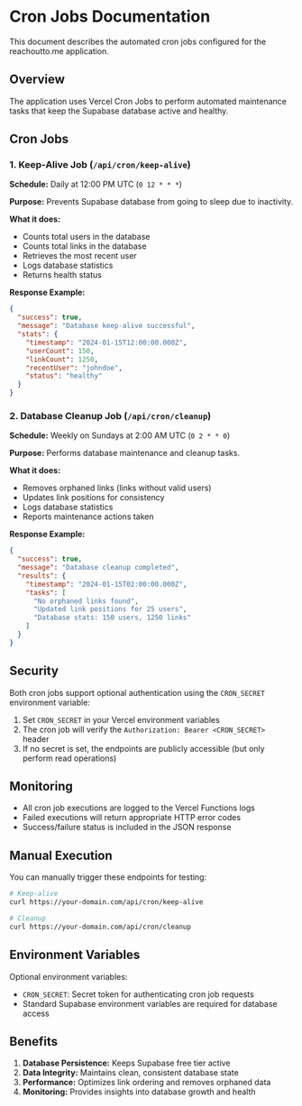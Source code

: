 # Cron Jobs Documentation

This document describes the automated cron jobs configured for the reachoutto.me application.

## Overview

The application uses Vercel Cron Jobs to perform automated maintenance tasks that keep the Supabase database active and healthy.

## Cron Jobs

### 1. Keep-Alive Job (`/api/cron/keep-alive`)

**Schedule:** Daily at 12:00 PM UTC (`0 12 * * *`)

**Purpose:** Prevents Supabase database from going to sleep due to inactivity.

**What it does:**
- Counts total users in the database
- Counts total links in the database  
- Retrieves the most recent user
- Logs database statistics
- Returns health status

**Response Example:**
```json
{
  "success": true,
  "message": "Database keep-alive successful",
  "stats": {
    "timestamp": "2024-01-15T12:00:00.000Z",
    "userCount": 150,
    "linkCount": 1250,
    "recentUser": "johndoe",
    "status": "healthy"
  }
}
```

### 2. Database Cleanup Job (`/api/cron/cleanup`)

**Schedule:** Weekly on Sundays at 2:00 AM UTC (`0 2 * * 0`)

**Purpose:** Performs database maintenance and cleanup tasks.

**What it does:**
- Removes orphaned links (links without valid users)
- Updates link positions for consistency
- Logs database statistics
- Reports maintenance actions taken

**Response Example:**
```json
{
  "success": true,
  "message": "Database cleanup completed",
  "results": {
    "timestamp": "2024-01-15T02:00:00.000Z",
    "tasks": [
      "No orphaned links found",
      "Updated link positions for 25 users",
      "Database stats: 150 users, 1250 links"
    ]
  }
}
```

## Security

Both cron jobs support optional authentication using the `CRON_SECRET` environment variable:

1. Set `CRON_SECRET` in your Vercel environment variables
2. The cron job will verify the `Authorization: Bearer <CRON_SECRET>` header
3. If no secret is set, the endpoints are publicly accessible (but only perform read operations)

## Monitoring

- All cron job executions are logged to the Vercel Functions logs
- Failed executions will return appropriate HTTP error codes
- Success/failure status is included in the JSON response

## Manual Execution

You can manually trigger these endpoints for testing:

```bash
# Keep-alive
curl https://your-domain.com/api/cron/keep-alive

# Cleanup  
curl https://your-domain.com/api/cron/cleanup
```

## Environment Variables

Optional environment variables:

- `CRON_SECRET`: Secret token for authenticating cron job requests
- Standard Supabase environment variables are required for database access

## Benefits

1. **Database Persistence:** Keeps Supabase free tier active
2. **Data Integrity:** Maintains clean, consistent database state
3. **Performance:** Optimizes link ordering and removes orphaned data
4. **Monitoring:** Provides insights into database growth and health
